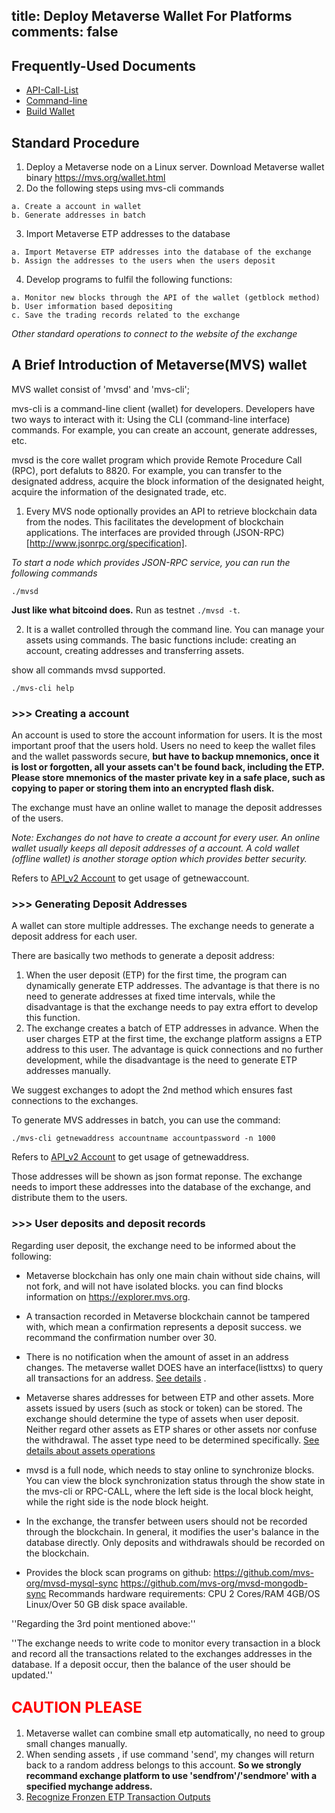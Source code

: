 title: Deploy Metaverse Wallet For Platforms
comments: false
---
## Frequently-Used Documents
* [API-Call-List](/api_v2)
* [Command-line](/docs/command-line.html)
* [Build Wallet](https://github.com/mvs-org/metaverse)

## Standard Procedure
1. Deploy a Metaverse node on a Linux server. Download Metaverse wallet binary <https://mvs.org/wallet.html>
2. Do the following steps using mvs-cli commands
```
a. Create a account in wallet
b. Generate addresses in batch
```
3. Import Metaverse ETP addresses to the database
```
a. Import Metaverse ETP addresses into the database of the exchange
b. Assign the addresses to the users when the users deposit
```
4. Develop programs to fulfil the following functions:
```
a. Monitor new blocks through the API of the wallet (getblock method)
b. User imformation based depositing
c. Save the trading records related to the exchange
```
*Other standard operations to connect to the website of the exchange*

## A Brief Introduction of Metaverse(MVS) wallet

MVS wallet consist of 'mvsd' and 'mvs-cli';

mvs-cli is a command-line client (wallet) for developers. Developers have two ways to interact with it:
Using the CLI (command-line interface) commands. For example, you can create an account, generate addresses, etc. 

mvsd is the core wallet program which provide Remote Procedure Call (RPC), port defaluts to 8820. For example, you can transfer to the designated address, acquire the block information of the designated height, acquire the information of the designated trade, etc. 

1. Every MVS node optionally provides an API to retrieve blockchain data from the nodes. This facilitates the development of blockchain applications. The interfaces are provided through (JSON-RPC)[http://www.jsonrpc.org/specification].

*To start a node which provides JSON-RPC service, you can run the following commands*
```
./mvsd 
```
**Just like what bitcoind does.**
Run as testnet `./mvsd -t`.

2. It is a wallet controlled through the command line. You can manage your assets using commands. The basic functions include: creating an account, creating addresses and transferring assets. 

show all commands mvsd supported.
```
./mvs-cli help
```

### >>> Creating a account

An account is used to store the account information for users. 
It is the most important proof that the users hold. Users no need to keep the wallet files and the wallet passwords secure, **but have to backup mnemonics, once it is lost or forgotten, all your assets can't be found back, including the ETP. Please store mnemonics of the master private key in a safe place, such as copying to paper or storing them into an encrypted flash disk.**

The exchange must have an online wallet to manage the deposit addresses of the users. 

*Note: Exchanges do not have to create a account for every user. An online wallet usually keeps all deposit addresses of a account. A cold wallet (offline wallet) is another storage option which provides better security.*

Refers to [API_v2 Account](/api_v2/account.html) to get usage of getnewaccount.

### >>> Generating Deposit Addresses

A wallet can store multiple addresses. The exchange needs to generate a deposit address for each user. 

There are basically two methods to generate a deposit address: 

1. When the user deposit (ETP) for the first time, the program can dynamically generate ETP addresses. The advantage is that there is no need to generate addresses at fixed time intervals, while the disadvantage is that the exchange needs to pay extra effort to develop this function.
2. The exchange creates a batch of ETP addresses in advance. When the user charges ETP at the first time, the exchange platform assigns a ETP address to this user. The advantage is quick connections and no further development, while the disadvantage is the need to generate ETP addresses manually. 

We suggest exchanges to adopt the 2nd method which ensures fast connections to the exchanges. 

To generate MVS addresses in batch, you can use the command:  
```
./mvs-cli getnewaddress accountname accountpassword -n 1000
```
Refers to [API_v2 Account](/api_v2/account.html) to get usage of getnewaddress.

Those addresses will be shown as json format reponse. The exchange needs to import these addresses into the database of the exchange, and distribute them to the users.


### >>> User deposits and deposit records

Regarding user deposit, the exchange need to be informed about the following:

* Metaverse blockchain has only one main chain without side chains, will not fork, and will not have isolated blocks. you can find blocks information on <https://explorer.mvs.org>.

* A transaction recorded in Metaverse blockchain cannot be tampered with, which mean a confirmation represents a deposit success. we recommand the confirmation number over 30.

* There is no notification when the amount of asset in an address changes. The metaverse wallet DOES have an interface(listtxs) to query all transactions for an address. [See details](/api_v2/transaction.html) .

* Metaverse shares addresses for between ETP and other assets. More assets issued by users (such as stock or token) can be stored. The exchange should determine the type of assets when user deposit. Neither regard other assets as ETP shares or other assets nor confuse the withdrawal. The asset type need to be determined specifically. [See details about assets operations](assets-operations.html)

* mvsd is a full node, which needs to stay online to synchronize blocks. You can view the block synchronization status through the show state in the mvs-cli or RPC-CALL, where the left side is the local block height, while the right side is the node block height.

* In the exchange, the transfer between users should not be recorded through the blockchain. In general, it modifies the user's balance in the database directly. Only deposits and withdrawals should be recorded on the blockchain.

* Provides the block scan programs on github:
<https://github.com/mvs-org/mvsd-mysql-sync>
<https://github.com/mvs-org/mvsd-mongodb-sync>
Recommands hardware requirements: CPU 2 Cores/RAM 4GB/OS Linux/Over 50 GB disk space available.

''Regarding the 3rd point mentioned above:''

''The exchange needs to write code to monitor every transaction in a block and record all the transactions related to the exchanges addresses in the database. If a deposit occur, then the balance of the user should be updated.''


## <font size=5 color=red>CAUTION PLEASE</font>
1. Metaverse wallet can combine small etp automatically, no need to group small changes manually.
2. When sending assets , if use command 'send', my changes will return back to a random address belongs to this account. **So we strongly recommand exchange platform to use 'sendfrom'/'sendmore' with a specified mychange address.**
3. [Recognize Fronzen ETP Transaction Outputs](recognize-fronzen-ETP-transaction-outputs.html)

